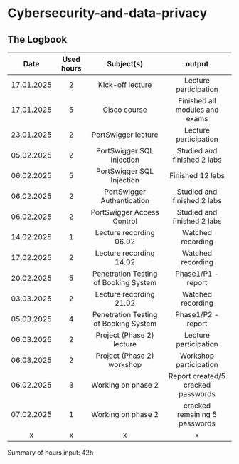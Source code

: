 # Cybersecurity-and-data-privacy
## The Logbook
| Date  | Used hours | Subject(s) |  output |
| :-: | :-: | :-: | :-: |
| 17.01.2025 | 2 | Kick-off lecture | Lecture participation |
| 17.01.2025 | 5 | Cisco course | Finished all modules and exams |
| 23.01.2025 | 2 | PortSwigger lecture | Lecture participation |
| 05.02.2025 | 2 | PortSwigger SQL Injection | Studied and finished 2 labs |
| 06.02.2025 | 5 | PortSwigger SQL Injection | Finished 12 labs |
| 06.02.2025 | 2 | PortSwigger Authentication | Studied and finished 2 labs |
| 06.02.2025 | 2 | PortSwigger Access Control | Studied and finished 2 labs |
| 14.02.2025 | 1 | Lecture recording 06.02 | Watched recording |
| 17.02.2025 | 2 | Lecture recording 14.02 | Watched recording |
| 20.02.2025 | 5 | Penetration Testing of Booking System | Phase1/P1 - report |
| 03.03.2025 | 2 | Lecture recording 21.02 | Watched recording |
| 05.03.2025 | 4 | Penetration Testing of Booking System | Phase1/P2 - report |
| 06.03.2025 | 2 | Project (Phase 2) lecture | Lecture participation |
| 06.03.2025 | 2 | Project (Phase 2) workshop | Workshop participation |
| 06.02.2025 | 3 | Working on phase 2 | Report created/5 cracked passwords |
| 07.02.2025 | 1 | Working on phase 2 | cracked remaining 5 passwords |
| x | x | x | x |

Summary of hours input: 42h

